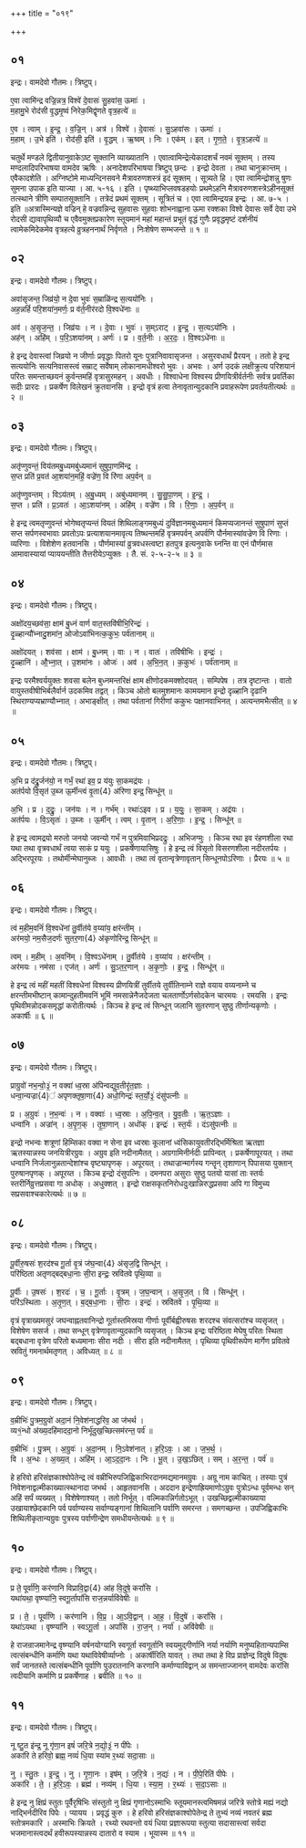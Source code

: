 +++
title = "०१९"

+++


## ०१
इन्द्रः। वामदेवो गौतमः। त्रिष्टुप्।

ए॒वा त्वामि॑न्द्र वज्रि॒न्नत्र॒ विश्वे॑ दे॒वासः॑ सु॒हवा॑स॒ ऊमाः॑ ।  
म॒हामु॒भे रोद॑सी वृ॒द्धमृ॒ष्वं निरेक॒मिद्वृ॑णते वृत्र॒हत्ये॑ ॥

ए॒व । त्वाम् । इ॒न्द्र॒ । व॒ज्रि॒न् । अत्र॑ । विश्वे॑ । दे॒वासः॑ । सु॒ऽहवा॑सः । ऊमाः॑ ।  
म॒हाम् । उ॒भे इति॑ । रोद॑सी॒ इति॑ । वृ॒द्धम् । ऋ॒ष्वम् । निः । एक॑म् । इत् । गृ॒ण॒ते॒ । वृ॒त्र॒ऽहत्ये॑ ॥

चतुर्थे मण्डले द्वितीयानुवाकेऽष्ट सूक्तानि व्याख्यातानि । एवात्वामिन्द्रेत्येकादशर्चं नवमं सूक्तम् । तस्य मण्दलादिपरिभाषया वामदेव ऋषिः । अनादेशपरिभाषया त्रिष्टुप् छन्दः । इन्द्रो देवता । तथा चानुक्रान्तम् । एवैकादशेति । अग्निष्टोमे माध्यन्दिनसवने मैत्रावरुणशस्त्रं इदं सूक्तम् । सूत्र्यते हि । एवा त्वामिन्द्रोशन्नु षुणः सुमना उपाक इति याज्या । आ. ५-१६ । इति । पृष्थ्याभिप्लवषडहयोः प्रथमेऽहनि मैत्रावरुणशस्त्रेऽहीनसूक्तं तत्स्थाने त्रीणि सम्पातसूक्तानि । तत्रेदं प्रथमं सूक्तम् । सूत्रितं च । एवा त्वामिन्द्रयन्न इन्द्रः । आ. ७-५ । इति ॥अत्रास्मिन्यज्ञे वज्रिन् हे वज्रवन्निन्द्र सुहवासः सुहवाः शोभनाह्वाना ऊमा रक्शका विश्वे देवासः सर्वे देवा उभे रोदसी द्यावापृथिव्यौ च एवैवमुक्तप्रकारेण स्तूयमानं महां महान्तं प्रभूतं वृद्धं गुणैः प्रवृद्धमृष्टं दर्शनीयं त्वामेकमिदेकमेव वृत्रहत्ये व्रुत्रहननार्थं निर्वृणते । निःशेषेण सम्भजन्ते ॥ १ ॥

## ०२
इन्द्रः। वामदेवो गौतमः। त्रिष्टुप्।

अवा॑सृजन्त॒ जिव्र॑यो॒ न दे॒वा भुवः॑ स॒म्राळि॑न्द्र स॒त्ययो॑निः ।  
अह॒न्नहिं॑ परि॒शया॑न॒मर्णः॒ प्र व॑र्त॒नीर॑रदो वि॒श्वधे॑नाः ॥

अव॑ । अ॒सृ॒ज॒न्त॒ । जिव्र॑यः । न । दे॒वाः । भुवः॑ । स॒म्ऽराट् । इ॒न्द्र॒ । स॒त्यऽयो॑निः ।  
अह॑न् । अहि॑म् । प॒रि॒ऽशया॑नम् । अर्णः॑ । प्र । व॒र्त॒नीः । अ॒र॒दः॒ । वि॒श्वऽधे॑नाः ॥

हे इन्द्र देवास्त्वां जिव्रयो न जीर्णाः प्रवृद्धाः पितरो यूनः पुत्रानिवावासृजन्त । असुरवधार्थं प्रैरयन् । ततो हे इन्द्र सत्ययोनिः सत्यनिवासस्त्वं सम्राट् सर्वेषाम् लोकानामधीश्वरो भुवः । अभवः । अर्ण उदकं लक्षीक्रुत्य परिशयानं परितः समन्ताच्छयनं कुर्वन्तमहिं वृत्रासुरमहन् । अवधीः । विश्वाधेना विश्वस्य प्रीणयित्रीर्वर्तनीः सर्वत्र प्रवर्तिका सदीः प्रारदः । प्रकर्षेण विलेखनं क्रुतवानसि । इन्द्रो वृत्रं हत्वा तेनावृतान्युदकानि प्रवाहरूपेण प्रवर्तयतीत्यर्थः ॥ २ ॥

## ०३
इन्द्रः। वामदेवो गौतमः। त्रिष्टुप्।

अतृ॑प्णुवन्तं॒ विय॑तमबु॒ध्यमबु॑ध्यमानं सुषुपा॒णमि॑न्द्र ।  
स॒प्त प्रति॑ प्र॒वत॑ आ॒शया॑न॒महिं॒ वज्रे॑ण॒ वि रि॑णा अप॒र्वन् ॥

अतृ॑प्णुवन्तम् । विऽय॑तम् । अ॒बु॒ध्यम् । अबु॑ध्यमानम् । सु॒सु॒पा॒णम् । इ॒न्द्र॒ ।  
स॒प्त । प्रति॑ । प्र॒ऽवतः॑ । आ॒ऽशया॑नम् । अहि॑म् । वज्रे॑ण । वि । रि॒णाः॒ । अ॒प॒र्वन् ॥

हे इन्द्र त्वमतृप्णुवन्तं भोगेष्वतृप्यन्तं वियतं शिथिलाङ्गमबुध्यं दुर्विज्ञानमबुध्यमानं किमप्यजानन्तं सुषुपाणं सुप्तं सप्त सर्पणस्वभावाः प्रवतोऽपः प्रत्याशयानमावृत्य तिष्थन्तमहिं वृत्रमपर्वन् अपर्वणि पौर्नमास्यांवज्रेण वि रिणाः । व्यरिणाः । विशेशेण हतवानसि । पौर्णमास्यां व्रुत्रवधस्त्वष्टा हतपुत्र इत्यनुवाके घ्नन्ति वा एनं पौर्णमास आमावास्यायां प्याययन्तीति तैत्तरीयेऽप्युक्तः । तै. सं. २-५-२-५ ॥ ३ ॥

## ०४
इन्द्रः। वामदेवो गौतमः। त्रिष्टुप्।

अक्षो॑दय॒च्छव॑सा॒ क्षाम॑ बु॒ध्नं वार्ण वात॒स्तवि॑षीभि॒रिन्द्रः॑ ।  
दृ॒ळ्हान्यौ॑भ्नादु॒शमा॑न॒ ओजोऽवा॑भिनत्क॒कुभः॒ पर्व॑तानाम् ॥

अक्षो॑दयत् । शव॑सा । क्षाम॑ । बु॒ध्नम् । वाः । न । वातः॑ । तवि॑षीभिः । इन्द्रः॑ ।  
दृ॒ळ्हानि॑ । औ॒भ्ना॒त् । उ॒शमा॑नः । ओजः॑ । अव॑ । अ॒भि॒न॒त् । क॒कुभः॑ । पर्व॑तानाम् ॥

इन्द्रः परमैश्वर्ययुक्तः शवसा बलेन बुध्नमन्तरिक्षं क्षाम क्षीणोदकमक्शोदयत् । सम्पिपेष । तत्र दृष्टान्तः । वातो वायुस्तवीषीभिर्बलैर्वार्न उदकमिव तद्वत् । किञ्च ओतो बलमुशमानः कामयमान इन्द्रो दृळ्हानि दृढानि स्थिराण्यप्यभ्राण्यौभ्नात् । अभाङ्क्षीत् । तथा पर्वतानां गिरीणां ककुभः पक्षानवाभिनत् । अत्यन्तमभैत्सीत् ॥ ४ ॥

## ०५
इन्द्रः। वामदेवो गौतमः। त्रिष्टुप्।

अ॒भि प्र द॑द्रु॒र्जन॑यो॒ न गर्भं॒ रथा॑ इव॒ प्र य॑युः सा॒कमद्र॑यः ।  
अत॑र्पयो वि॒सृत॑ उ॒ब्ज ऊ॒र्मीन्त्वं वृ॒ता{4} अ॑रिणा इन्द्र॒ सिन्धू॑न् ॥

अ॒भि । प्र । द॒द्रुः॒ । जन॑यः । न । गर्भ॑म् । रथाः॑ऽइव । प्र । य॒युः॒ । सा॒कम् । अद्र॑यः ।  
अत॑र्पयः । वि॒ऽसृतः॑ । उ॒ब्जः । ऊ॒र्मीन् । त्वम् । वृ॒तान् । अ॒रि॒णाः॒ । इ॒न्द्र॒ । सिन्धू॑न् ॥

हे इन्द्र त्वामद्रयो मरुतो जनयो जवन्यो गर्भं न पुत्रमिवाभिप्रदद्रुः । अभिजग्मुः । किञ्च रथा इव रंहणशीला रथा यथा तथा वृत्रवधार्थं त्वया साकं प्र ययुः । प्रकर्षेणायासिषुः । हे इन्द्र त्वं विसृतो विसरणशीला नदीरतर्पयः । अद्भिरपूरयः । तथोर्मीन्मेघानुब्जः । आवधीः । तथा त्वं वृतान्वृत्रेणावृतान् सिन्धूनपोऽरिणाः । प्रैरयः ॥ ५ ॥

## ०६
इन्द्रः। वामदेवो गौतमः। त्रिष्टुप्।

त्वं म॒हीम॒वनिं॑ वि॒श्वधे॑नां तु॒र्वीत॑ये व॒य्या॑य॒ क्षर॑न्तीम् ।  
अर॑मयो॒ नम॒सैज॒दर्णः॑ सुतर॒णा{4} अ॑कृणोरिन्द्र॒ सिन्धू॑न् ॥

त्वम् । म॒हीम् । अ॒वनि॑म् । वि॒श्वऽधे॑नाम् । तु॒र्वीत॑ये । व॒य्या॑य । क्षर॑न्तीम् ।  
अर॑मयः । नम॑सा । एज॑त् । अर्णः॑ । सु॒ऽत॒र॒णान् । अ॒कृ॒णोः॒ । इ॒न्द्र॒ । सिन्धू॑न् ॥

हे इन्द्र त्वं महीं महतीं विश्वधेनां विश्वस्य प्रीणयित्रीं तुर्वीतये तुर्वीतिनाम्ने राज्ञे वयाय वय्यनाम्ने च क्षरन्तीमभीष्टान् कामान्दुहतीमवनिं भूमिं नमसान्नेनैजदेजता चलतार्णोऽर्णसोदकेन चारमयः । रमयसि । इन्द्रः पृथिवीमन्नोदकसमृद्धां करोतीत्यर्थः । किञ्च हे इन्द्र त्वं सिन्धून् जलानि सुतरणान् सुष्ठु तीर्णान्यकृणोः । अकार्षीः ॥ ६ ॥

## ०७
इन्द्रः। वामदेवो गौतमः। त्रिष्टुप्।

प्राग्रुवो॑ नभ॒न्वो॒३॒॑ न वक्वा॑ ध्व॒स्रा अ॑पिन्वद्युव॒तीरृ॑त॒ज्ञाः ।  
धन्वा॒न्यज्रा{4}॑ अपृणक्तृषा॒णा{4} अधो॒गिन्द्रः॑ स्त॒र्यो॒३॒॑ दंसु॑पत्नीः ॥

प्र । अ॒ग्रुवः॑ । न॒भ॒न्वः॑ । न । वक्वाः॑ । ध्व॒स्राः । अ॒पि॒न्व॒त् । यु॒व॒तीः । ऋ॒त॒ऽज्ञाः ।  
धन्वा॑नि । अज्रा॑न् । अ॒पृ॒ण॒क् । तृ॒षा॒णान् । अधो॑क् । इन्द्रः॑ । स्त॒र्यः॑ । दंऽसु॑पत्नीः ॥

इन्द्रो नभन्वः शत्रूणां हिम्सिका वक्वा न सेना इव ध्वस्राः कूलानां ध्वंसिकायुवतीरद्भिर्मिश्रिता ऋतज्ञा ऋतस्यान्नस्य जनयित्रीरग्रुवः । अग्रुव इति नदीनामैतत् । अग्रगामिनीर्नदीः प्रापिन्वत् । प्रकर्षेणापूरयत् । तथा धन्वानि निर्जलानुन्नतान्देशांश्च वृष्ट्यापृणक् । अपूरयत् । तथाज्रान्मार्गस्य गन्तॄन् तृशाणान् पिपासया युक्तान् पुरुषानपृणक् । अपूरय्त । किञ्च इन्द्रो दंसुपत्निः । दमनपरा असुराः सुष्ठु पतयो यासां ताः स्तर्यः स्तरीर्निव्रुत्तप्रसवा गा अधोक् । अधुक्शत् । इन्द्रो राक्षसकृतनिरोधदुःखान्निरुद्धप्रसवा अपि गा विमुच्य सप्रसवाश्चकारेत्यर्थः ॥ ७ ॥

## ०८
इन्द्रः। वामदेवो गौतमः। त्रिष्टुप्।

पू॒र्वीरु॒षसः॑ श॒रद॑श्च गू॒र्ता वृ॒त्रं ज॑घ॒न्वा{4} अ॑सृज॒द्वि सिन्धू॑न् ।  
परि॑ष्ठिता अतृणद्बद्बधा॒नाः सी॒रा इन्द्रः॒ स्रवि॑तवे पृथि॒व्या ॥

पू॒र्वीः । उ॒षसः॑ । श॒रदः॑ । च॒ । गू॒र्ताः । वृ॒त्रम् । ज॒घ॒न्वान् । अ॒सृ॒ज॒त् । वि । सिन्धू॑न् ।  
परि॑ऽस्थिताः । अ॒तृ॒ण॒त् । ब॒द्ब॒धा॒नाः । सी॒राः । इन्द्रः॑ । स्रवि॑तवे । पृ॒थि॒व्या ॥

वृत्रं वृत्राख्यमसुरं जघन्वाह्नतवानिन्द्रो गूर्तास्तमिस्रया गीर्णाः पूर्वीर्बह्वीरुषसः शरदश्च संवत्सरांश्च व्यसृजत् । विशेषेण ससर्ज । तथा सन्धून् वृत्रेणावृतान्युदकानि व्यसृजत् । किञ्च इन्द्रः परिष्ठिता मेघेषु परितः स्थिता बद्बधाना वृत्रेण परितो बध्यमानाः सीरा नदीः । सीरा इति नदीनामैतत् । पृथिव्या पृथिवीरूपेण मार्गेण प्रवितवे स्रवितुं गमनार्थमतृणत् । अविध्यत् ॥ ८ ॥

## ०९
इन्द्रः। वामदेवो गौतमः। त्रिष्टुप्।

व॒म्रीभिः॑ पु॒त्रम॒ग्रुवो॑ अदा॒नं नि॒वेश॑नाद्धरिव॒ आ ज॑भर्थ ।  
व्य१॒॑न्धो अ॑ख्य॒दहि॑माददा॒नो निर्भू॑दुख॒च्छित्सम॑रन्त॒ पर्व॑ ॥

व॒म्रीभिः॑ । पु॒त्रम् । अ॒ग्रुवः॑ । अ॒दा॒नम् । नि॒ऽवेश॑नात् । ह॒रि॒ऽवः॒ । आ । ज॒भ॒र्थ॒ ।  
वि । अ॒न्धः । अ॒ख्य॒त् । अहि॑म् । आ॒ऽद॒दा॒नः । निः । भू॒त् । उ॒ख॒ऽछित् । सम् । अ॒र॒न्त॒ । पर्व॑ ॥

हे हरिवो हरिसंज्ञकाश्वोपेतेन्द्र त्वं वम्रीभिरुपजिह्विकाभिरदानमद्यमानमग्रुवः । अग्रू नाम काचित् । तस्याः पुत्रं निवेशनाद्वल्मीकाख्यात्स्थानादा जभर्थ । आहृतवानसि । अददान इन्द्रेणाह्रियमाणोऽग्रुवः पुत्रोऽन्धः पूर्वमन्धः सन् अहिं सर्पं व्यख्यत् । विशेषेणाश्यत् । ततो निर्भूत् । वल्मिकान्निर्गतोऽभूत् । उखच्छिद्वल्मीकाख्याया उखायाश्छेदकानि पर्व पर्वाण्यस्य सर्वाण्यङ्गानां शिथिलानि पर्वाणि समरन्त । समगच्छन्त । उपजिह्विकाभिः शिथिलीकृतान्यग्रुवः पुत्रस्य पर्वाणीन्द्रेण समधीयन्तेत्यर्थः ॥ ९ ॥

## १०
इन्द्रः। वामदेवो गौतमः। त्रिष्टुप्।

प्र ते॒ पूर्वा॑णि॒ कर॑णानि विप्रावि॒द्वा{4} आ॑ह वि॒दुषे॒ करां॑सि ।  
यथा॑यथा॒ वृष्ण्या॑नि॒ स्वगू॒र्तापां॑सि राज॒न्नर्यावि॑वेषीः ॥

प्र । ते॒ । पूर्वा॑णि । कर॑णानि । वि॒प्र॒ । आ॒ऽवि॒द्वान् । आ॒ह॒ । वि॒दुषे॑ । करां॑सि ।  
यथा॑ऽयथा । वृष्ण्या॑नि । स्वऽगू॒र्ता । अपां॑सि । रा॒ज॒न् । नर्या॑ । अवि॑वेषीः ॥

हे राजन्राजमानेन्द्र वृष्ण्यानि वर्षनयोग्यानि स्वगूर्ता स्वगूर्तानि स्वयमुद्गीर्णानि नर्या नर्याणि मनुष्यहितान्यपाम्सि त्वत्संबन्धीनि कर्माणि यथा यथाविवेषीर्व्याप्नोः । अकार्षीरिति यावत् । तथा तथा हे विप्र प्राज्ञेन्द्र विदुषे विदुषः सर्वं जानतस्ते त्वत्संबन्धीनि पूर्वाणि पुउरातनानि करणानि कर्माण्याविद्वान् अ समन्ताज्जानन् वामदेवः करांसि त्वदीयानि कर्माणि प्र प्रकर्षेणाह । ब्रवीति ॥ १० ॥

## ११
इन्द्रः। वामदेवो गौतमः। त्रिष्टुप्।

नू ष्टु॒त इ॑न्द्र॒ नू गृ॑णा॒न इषं॑ जरि॒त्रे न॒द्यो॒३॒॑ न पी॑पेः ।  
अका॑रि ते हरिवो॒ ब्रह्म॒ नव्यं॑ धि॒या स्या॑म र॒थ्यः॑ सदा॒साः ॥

नु । स्तु॒तः । इ॒न्द्र॒ । नु । गृ॒णा॒नः । इष॑म् । ज॒रि॒त्रे । न॒द्यः॑ । न । पी॒पे॒रिति॑ पीपेः ।  
अका॑रि । ते॒ । ह॒रि॒ऽवः॒ । ब्रह्म॑ । नव्य॑म् । धि॒या । स्या॒म॒ । र॒थ्यः॑ । स॒दा॒ऽसाः ॥

हे इन्द्र नु क्षिप्रं स्तुतः पूर्वैरृषिभिः संस्तुतो नु क्षिप्रं गृणानोऽस्माभिः स्तूयमानस्त्वमिषमन्नं जरित्रे स्तोत्रे मह्यं नद्यो नाद्भिर्नदीरिव पिपेः । प्यायय । प्रवृद्धं कुरु । हे हरिवो हरिसंज्ञकाश्वोपेतेन्द्र ते तुभ्यं नव्यं नवतरं ब्रह्म स्तोत्रमकारि । अस्माभिः क्रियते । रथ्यो रथवन्तो वयं धिया प्रज्ञारूपया स्तुत्या सदासास्त्वां सर्वदा भजमानास्त्वदर्थं हवीरूपस्यान्नस्य दातारो व स्याम । भूयास्म ॥ ११ ॥